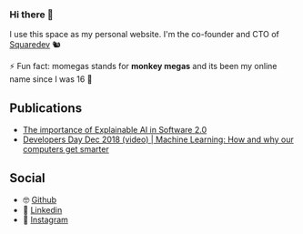 ### Hi there 👋

I use this space as my personal website. I'm the co-founder and CTO of [Squaredev](https://www.squaredev.io/) 🐿️

⚡ Fun fact: momegas stands for **monkey megas** and its been my online name since I was 16 🐒

## Publications
- [The importance of Explainable AI in Software 2.0](https://medium.com/squaredev-publications/the-importance-of-explainable-ai-in-software-2-0-e5df4ff1de68)
- [Developers Day Dec 2018 (video) | Machine Learning: How and why our computers get smarter](https://www.youtube.com/watch?v=G92kGNdotus)

## Social
- 🤓 [Github](https://github.com/momegas)
- 🤵 [Linkedin](https://www.linkedin.com/in/megaklis-vasilakis/)
- 📸 [Instagram](https://www.instagram.com/megaklis.vasilakis/)
